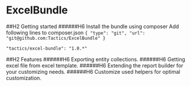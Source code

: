 ExcelBundle
===========
##H2 Getting started
######H6 Install the bundle using composer
Add following lines to composer.json 
    `{
            "type": "git",
            "url": "git@github.com:Tactics/ExcelBundle"
    }`
    
    "tactics/excel-bundle": "1.0.*" 
    
##H2 Features
######H6 Exporting entity collections.
######H6 Getting excel file from excel template.
######H6 Extending the report builder for your customizing needs.
######H6 Customize used helpers for optimal customization.
